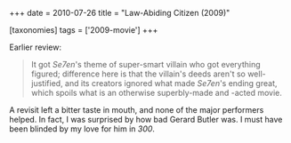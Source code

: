 +++
date = 2010-07-26
title = "Law-Abiding Citizen (2009)"

[taxonomies]
tags = ['2009-movie']
+++

Earlier review:

> It got *Se7en*\'s theme of super-smart villain who got everything
> figured; difference here is that the villain\'s deeds aren\'t so
> well-justified, and its creators ignored what made *Se7en*\'s ending
> great, which spoils what is an otherwise superbly-made and -acted
> movie.

A revisit left a bitter taste in mouth, and none of the major performers
helped. In fact, I was surprised by how bad Gerard Butler was. I must
have been blinded by my love for him in *300*.

